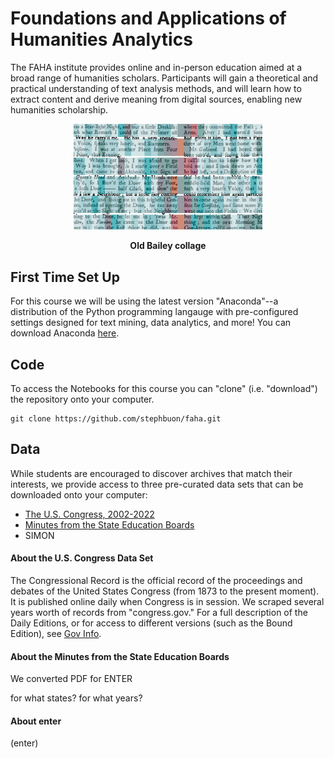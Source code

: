 # Foundations and Applications of Humanities Analytics
The FAHA institute provides online and in-person education aimed at a broad range of humanities scholars. Participants will gain a theoretical and practical understanding of text analysis methods, and will learn how to extract content and derive meaning from digital sources, enabling new humanities scholarship.

<p align="center">
  <img src="https://github.com/stephbuon/faha/blob/main/extra/images/old_bailey_collage.jpg" alt="Trulli" style="width:60%">
</p>

<p align="center">
  <b>Old Bailey collage</b>
</p>


## First Time Set Up
For this course we will be using the latest version "Anaconda"--a distribution of the Python programming langauge with pre-configured settings designed for text mining, data analytics, and more! You can download Anaconda [here](https://www.anaconda.com/products/distribution#macos). 

## Code
To access the Notebooks for this course you can "clone" (i.e. "download") the repository onto your computer. 

```
git clone https://github.com/stephbuon/faha.git
```

## Data 
While students are encouraged to discover archives that match their interests, we provide access to three pre-curated data sets that can be downloaded onto your computer: 

- [The U.S. Congress, 2002-2022]()
- [Minutes from the State Education Boards]()
- SIMON

#### About the U.S. Congress Data Set
The Congressional Record is the official record of the proceedings and debates of the United States Congress (from 1873 to the present moment). It is published online daily when Congress is in session. We scraped several years worth of records from "congress.gov." For a full description of the Daily Editions, or for access to different versions (such as the Bound Edition), see [Gov Info](https://www.govinfo.gov/help/crecb).  

#### About the Minutes from the State Education Boards
We converted PDF for ENTER 

for what states? 
for what years? 

#### About enter
(enter)



